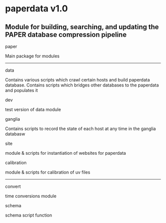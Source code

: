 paperdata v1.0
==============

Module for building, searching, and updating the PAPER database compression pipeline
------------------------------------------------------------------------------------

paper

Main package for modules

------------------------

data

Contains various scripts which crawl certain hosts and build paperdata database.
Contains scripts which bridges other databases to the paperdata and populates it

dev

test version of data module

ganglia

Contains scripts to record the state of each host at any time in the ganglia databasw

site

module & scripts for instantiation of websites for paperdata

calibration

module & scripts for calibration of uv files

--------------------------------------------

convert

time conversions module

schema

schema script function

